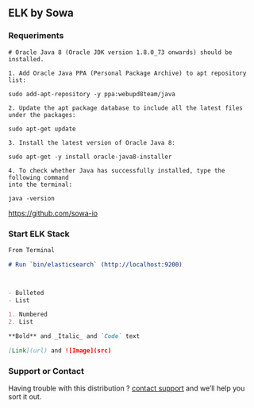 ## ELK by Sowa


### Requeriments

```
# Oracle Java 8 (Oracle JDK version 1.8.0_73 onwards) should be installed.

1. Add Oracle Java PPA (Personal Package Archive) to apt repository list:

sudo add-apt-repository -y ppa:webupd8team/java

2. Update the apt package database to include all the latest files under the packages:

sudo apt-get update

3. Install the latest version of Oracle Java 8:

sudo apt-get -y install oracle-java8-installer

4. To check whether Java has successfully installed, type the following command
into the terminal:

java -version

```


https://github.com/sowa-io

### Start ELK Stack



```markdown
From Terminal 

# Run `bin/elasticsearch` (http://localhost:9200)



- Bulleted
- List

1. Numbered
2. List

**Bold** and _Italic_ and `Code` text

[Link](url) and ![Image](src)
```



### Support or Contact

Having trouble with this distribution ? [contact support](https://github.com/contact) and we’ll help you sort it out.
